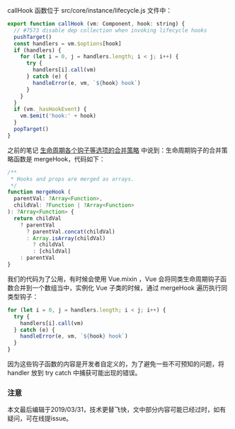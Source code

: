 callHook 函数位于 src/core/instance/lifecycle.js 文件中：

``` javascript
export function callHook (vm: Component, hook: string) {
  // #7573 disable dep collection when invoking lifecycle hooks
  pushTarget()
  const handlers = vm.$options[hook]
  if (handlers) {
    for (let i = 0, j = handlers.length; i < j; i++) {
      try {
        handlers[i].call(vm)
      } catch (e) {
        handleError(e, vm, `${hook} hook`)
      }
    }
  }
  if (vm._hasHookEvent) {
    vm.$emit('hook:' + hook)
  }
  popTarget()
}
```

之前的笔记 [生命周期各个钩子等选项的合并策略](https://github.com/zhaoyiming0803/into-vue/blob/master/docs/03%E3%80%81%E5%90%88%E5%B9%B6%E9%80%89%E9%A1%B9mergeOptions%E3%80%81%E5%90%84%E7%A7%8D%E5%90%88%E5%B9%B6%E7%AD%96%E7%95%A5/07.3%E3%80%81%E7%94%9F%E5%91%BD%E5%91%A8%E6%9C%9F%E5%90%84%E4%B8%AA%E9%92%A9%E5%AD%90%E7%AD%89%E9%80%89%E9%A1%B9%E7%9A%84%E5%90%88%E5%B9%B6%E7%AD%96%E7%95%A5.md) 中说到：生命周期钩子的合并策略函数是 mergeHook，代码如下：

``` javascript
/**
 * Hooks and props are merged as arrays.
 */
function mergeHook (
  parentVal: ?Array<Function>,
  childVal: ?Function | ?Array<Function>
): ?Array<Function> {
  return childVal
    ? parentVal
      ? parentVal.concat(childVal)
      : Array.isArray(childVal)
        ? childVal
        : [childVal]
    : parentVal
}
```

我们的代码为了公用，有时候会使用 Vue.mixin ，Vue 会将同类生命周期钩子函数合并到一个数组当中，实例化 Vue 子类的时候，通过 mergeHook 遍历执行同类型钩子：

``` javascript
for (let i = 0, j = handlers.length; i < j; i++) {
  try {
    handlers[i].call(vm)
  } catch (e) {
    handleError(e, vm, `${hook} hook`)
  }
}
```
因为这些钩子函数的内容是开发者自定义的，为了避免一些不可预知的问题，将 handler 放到 try catch 中捕获可能出现的错误。

### 注意
本文最后编辑于2019/03/31，技术更替飞快，文中部分内容可能已经过时，如有疑问，可在线提issue。